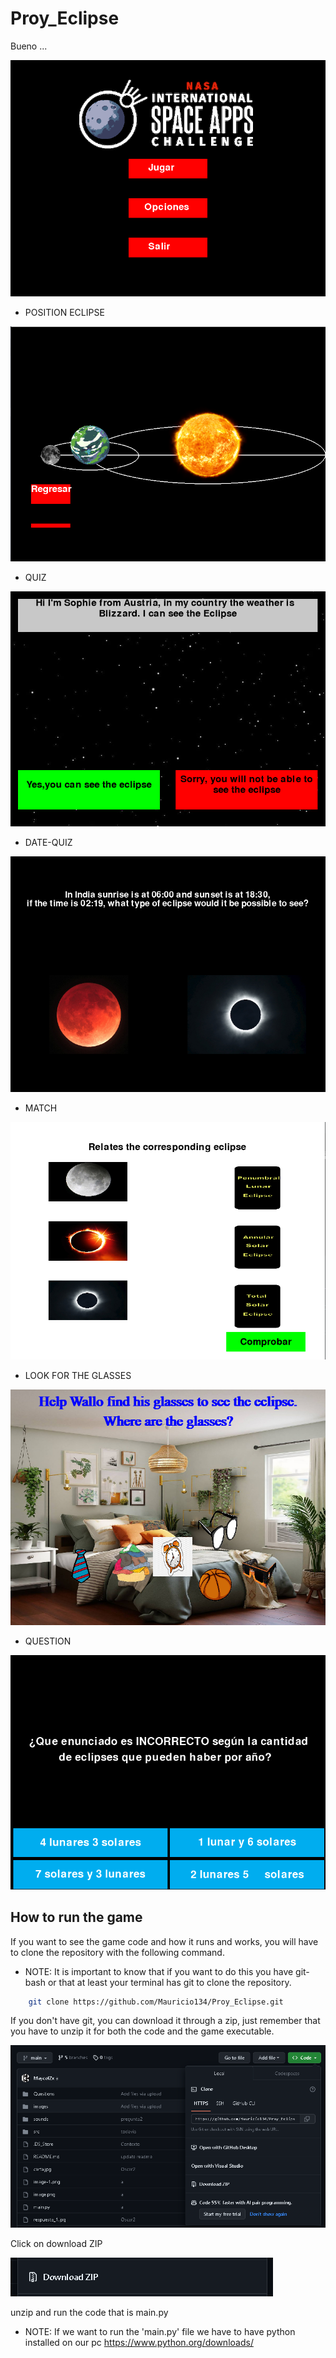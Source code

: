 # Proy_Eclipse
Bueno ...

![Alt text](./pictureR/image.png)

- POSITION ECLIPSE

![Alt text](./pictureR/image-1.png)

- QUIZ

![Alt text](./pictureR/image-4.png)

- DATE-QUIZ

![Alt text](./pictureR/image-5.png)

- MATCH

![Alt text](./pictureR/image-6.png)

- LOOK FOR THE GLASSES

![Alt text](./pictureR/image-7.png)

- QUESTION

![Alt text](./pictureR/image-8.png)

## How to run the game

If you want to see the game code and how it runs and works, you will have to clone the repository with the following command.

- NOTE: It is important to know that if you want to do this you have git-bash or that at least your terminal has git to clone the repository.

```bash
    git clone https://github.com/Mauricio134/Proy_Eclipse.git
```

If you don't have git, you can download it through a zip, just remember that you have to unzip it for both the code and the game executable.

![Alt text](./pictureR//image-2.png)

Click on download ZIP

![Alt text](./pictureR/image-3.png)

unzip and run the code that is main.py

- NOTE: If we want to run the 'main.py' file we have to have python installed on our pc https://www.python.org/downloads/

